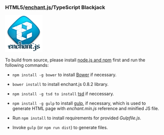 ### HTML5/[enchant.js](http://enchantjs.com)/TypeScript Blackjack

![](enchant.png)

To build from source, please install [node.js and npm](https://docs.npmjs.com/getting-started/installing-node) first and run the following commands:

* `npm install -g bower` to install [Bower](http://bower.io) if necessary.

* `bower install` to install enchant.js 0.8.2 library.

* `npm install -g tsd to install` [tsd](https://github.com/DefinitelyTyped/tsd) if neccessary.

* `npm install -g gulp` to install [gulp](https://github.com/gulpjs/gulp), if necessary,  which is used to generate HTML page with *enchant.min.js* reference and minified JS file.

* Run `npm install` to install requirements for provided *Gulpfile.js*.

* Invoke `gulp` (or `npm run dist`) to generate files.
